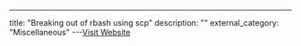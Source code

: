 ---
title: "Breaking out of rbash using scp"
description: ""
external_category: "Miscellaneous"
---[Visit Website](http://pentestmonkey.net/blog/rbash-scp)

